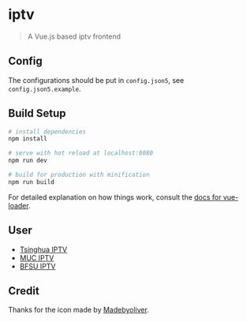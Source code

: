 # iptv

> A Vue.js based iptv frontend

## Config

The configurations should be put in `config.json5`, see `config.json5.example`.

## Build Setup

``` bash
# install dependencies
npm install

# serve with hot reload at localhost:8080
npm run dev

# build for production with minification
npm run build
```

For detailed explanation on how things work, consult the [docs for vue-loader](http://vuejs.github.io/vue-loader).

## User

* [Tsinghua IPTV](https://iptv.tsinghua.edu.cn/)
* [MUC IPTV](https://iptv.muc.edu.cn/)
* [BFSU IPTV](https://tv.bfsu.edu.cn/bfsu/)

## Credit

Thanks for the icon made by [Madebyoliver](http://www.flaticon.com/authors/madebyoliver).
